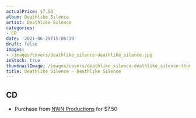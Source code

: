 ```yaml
---
actualPrice: $7.50
album: Deathlike Silence
artist: Deathlike Silence
categories:
- CD
date: '2021-06-29T15:06:19'
draft: false
images:
- /images/covers/deathlike_silence-deathlike_silence.jpg
inStock: true
thumbnailImage: /images/covers/deathlike_silence-deathlike_silence-thumb.jpg
title: Deathlike Silence - Deathlike Silence
---
```


## CD
* Purchase from [NWN Productions](http://shop.nwnprod.com/index.php?route=product/product&path=93&product_id=2267&sort=pd.name&order=ASC) for $7.50
